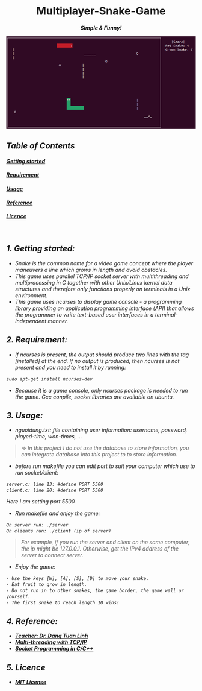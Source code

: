 <h1 align="center">Multiplayer-Snake-Game</h1>
<p align="center">
  <strong align="center"><i>Simple & Funny!<i></strong>
</p>
<p align="center"> <img src="https://github.com/manhminno/Multiplayer-Snake-Game/blob/master/demo.png"></p>
  
## Table of Contents  

#### [Getting started](#headers) 
#### [Requirement](#2-requirement) 
#### [Usage](#3-usage)
#### [Reference](#4-reference)
#### [Licence](#5-licence)
<br>
<a name="headers"/>

## 1. Getting started:
- Snake is the common name for a video game concept where the player maneuvers a line which grows in length and avoid obstacles.
- This game uses parallel TCP/IP socket server with multithreading and multiprocessing in C together with other Unix/Linux kernel data structures and therefore only functions properly on terminals in a Unix environment.
- This game uses *ncurses* to display game console - a programming library providing an application programming interface (API) that allows the programmer to write text-based user interfaces in a terminal-independent manner.
<a name="2-requirement"/>

## 2. Requirement:
- If ncurses is present, the output should produce two lines with the tag [installed] at the end. If no output is produced, then ncurses is not present and you need to install it by running:
```
sudo apt-get install ncurses-dev
```
- Because it is a game console, only *ncurses* package is needed to run the game. Gcc conpile, socket libraries are available on ubuntu.
<a name="3-usage"/>

## 3. Usage:
- *nguoidung.txt:* file containing user information: username, password, played-time, won-times, ...
> ⇒ In this project I do not use the database to store information, you can integrate database into this project to to store information.
- before run makefile you can edit port to suit your computer which use to run socket/client:
```
server.c: line 13: #define PORT 5500
client.c: line 20: #define PORT 5500

```
*Here I am setting port 5500*
- Run *makefile* and enjoy the game:
```
On server run: ./server
On clients run: ./client (ip of server)
```
> For example, if you run the server and client on the same computer, the ip might be 127.0.0.1. Otherwise, get the *IPv4 address* of the server to connect server.
- Enjoy the game:
```
- Use the keys [W], [A], [S], [D] to move your snake.
- Eat fruit to grow in length.
- Do not run in to other snakes, the game border, the game wall or yourself.
- The first snake to reach length 10 wins!
```
<a name="4-reference"/>

## 4. Reference:
- <strong><a href="https://soict.hust.edu.vn/can-bo/ts-dang-tuan-linh.html">Teacher: Dr. Dang Tuan Linh</a></strong>
- <strong><a href="https://dzone.com/articles/parallel-tcpip-socket-server-with-multi-threading">Multi-threading with TCP/IP</a></strong>
- <strong><a href="https://www.geeksforgeeks.org/socket-programming-in-cc-handling-multiple-clients-on-server-without-multi-threading/">Socket Programming in C/C++</a></strong>
<a name="5-licence"/>

## 5. Licence
* <strong><a href="https://opensource.org/licenses/MIT">MIT License</a></strong>
